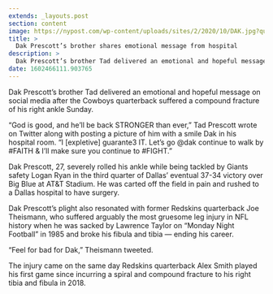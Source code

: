 ```yaml
--- 
extends: _layouts.post 
section: content 
image: https://nypost.com/wp-content/uploads/sites/2/2020/10/DAK.jpg?quality=90&strip=all&w=1200 
title: > 
  Dak Prescott’s brother shares emotional message from hospital 
description: > 
  Dak Prescott’s brother Tad delivered an emotional and hopeful message on social media after the Cowboys quarterback suffered a compound fracture of his right ankle Sunday.“God is good, and he’ll be back STRONGER than ever,” Tad Prescott wrote on Twitter along with posting a picture of him with a smile Dak in his hospital room.He was carted off the field in pain and rushed to a Dallas hospital to have surgery.“Feel for bad for Dak,” Theismann tweeted.The injury came on the same day Redskins quarterback Alex Smith played his first game since incurring a spiral and compound fracture to his right tibia and fibula in 2018. 
date: 1602466111.903765 
--- 
```

Dak Prescott’s brother Tad delivered an emotional and hopeful message on social media after the Cowboys quarterback suffered a compound fracture of his right ankle Sunday.

“God is good, and he’ll be back STRONGER than ever,” Tad Prescott wrote on Twitter along with posting a picture of him with a smile Dak in his hospital room. “I [expletive] guarante3 IT. Let’s go @dak continue to walk by #FAITH & I’ll make sure you continue to #FIGHT.”

Dak Prescott, 27, severely rolled his ankle while being tackled by Giants safety Logan Ryan in the third quarter of Dallas’ eventual 37-34 victory over Big Blue at AT&T Stadium. He was carted off the field in pain and rushed to a Dallas hospital to have surgery.

Dak Prescott’s plight also resonated with former Redskins quarterback Joe Theismann, who suffered arguably the most gruesome leg injury in NFL history when he was sacked by Lawrence Taylor on “Monday Night Football” in 1985 and broke his fibula and tibia — ending his career.

“Feel for bad for Dak,” Theismann tweeted.

The injury came on the same day Redskins quarterback Alex Smith played his first game since incurring a spiral and compound fracture to his right tibia and fibula in 2018.